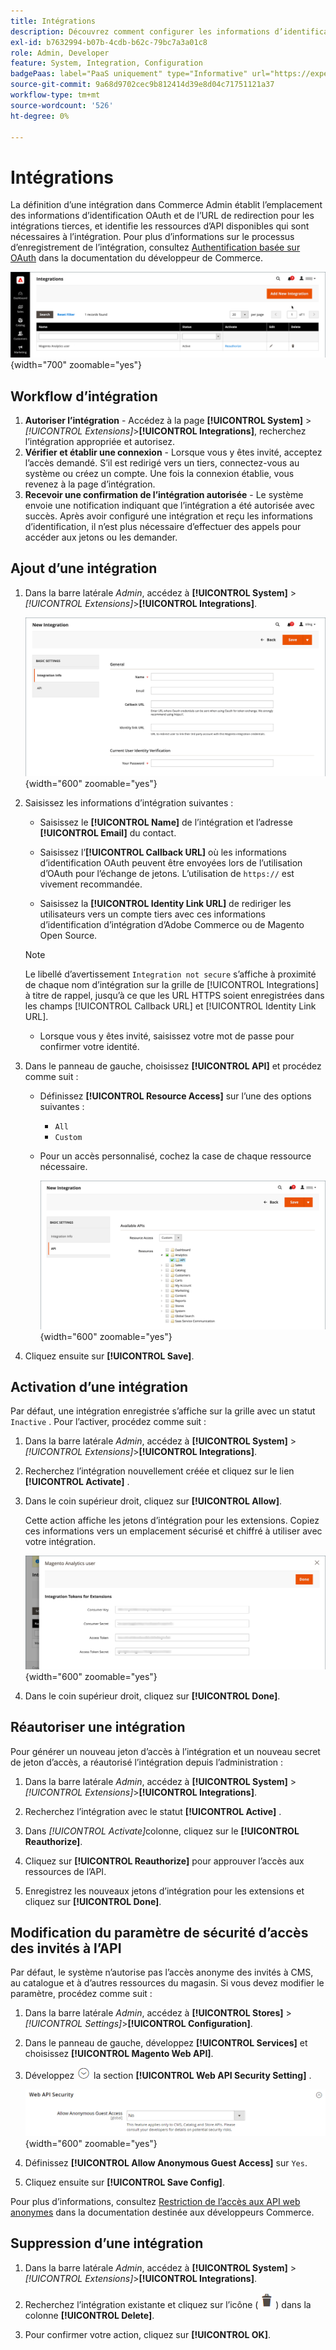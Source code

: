 ```yaml
---
title: Intégrations
description: Découvrez comment configurer les informations d’identification OAuth et l’URL de redirection pour les intégrations tierces.
exl-id: b7632994-b07b-4cdb-b62c-79bc7a3a01c8
role: Admin, Developer
feature: System, Integration, Configuration
badgePaas: label="PaaS uniquement" type="Informative" url="https://experienceleague.adobe.com/fr/docs/commerce/user-guides/product-solutions" tooltip="S’applique uniquement aux projets Adobe Commerce on Cloud (infrastructure PaaS gérée par Adobe) et aux projets On-premise."
source-git-commit: 9a68d9702cec9b812414d39e8d04c71751121a37
workflow-type: tm+mt
source-wordcount: '526'
ht-degree: 0%

---
```


# Intégrations

La définition d’une intégration dans Commerce Admin établit l’emplacement des informations d’identification OAuth et de l’URL de redirection pour les intégrations tierces, et identifie les ressources d’API disponibles qui sont nécessaires à l’intégration. Pour plus d’informations sur le processus d’enregistrement de l’intégration, consultez [Authentification basée sur OAuth](https://developer.adobe.com/commerce/webapi/get-started/authentication/gs-authentication-oauth/) dans la documentation du développeur de Commerce.

![ Intégrations ](./assets/integrations.png){width="700" zoomable="yes"}

## Workflow d’intégration

1. **Autoriser l’intégration** - Accédez à la page **[!UICONTROL System]** > _[!UICONTROL Extensions]_>**[!UICONTROL Integrations]**, recherchez l’intégration appropriée et autorisez.
1. **Vérifier et établir une connexion** - Lorsque vous y êtes invité, acceptez l’accès demandé. S’il est redirigé vers un tiers, connectez-vous au système ou créez un compte. Une fois la connexion établie, vous revenez à la page d’intégration.
1. **Recevoir une confirmation de l’intégration autorisée** - Le système envoie une notification indiquant que l’intégration a été autorisée avec succès. Après avoir configuré une intégration et reçu les informations d’identification, il n’est plus nécessaire d’effectuer des appels pour accéder aux jetons ou les demander.

## Ajout d’une intégration

1. Dans la barre latérale _Admin_, accédez à **[!UICONTROL System]** > _[!UICONTROL Extensions]_>**[!UICONTROL Integrations]**.

   ![Nouvelle intégration](./assets/integration-new.png){width="600" zoomable="yes"}

1. Saisissez les informations d’intégration suivantes :

   - Saisissez le **[!UICONTROL Name]** de l’intégration et l’adresse **[!UICONTROL Email]** du contact.

   - Saisissez l’**[!UICONTROL Callback URL]** où les informations d’identification OAuth peuvent être envoyées lors de l’utilisation d’OAuth pour l’échange de jetons. L’utilisation de `https://` est vivement recommandée.

   - Saisissez la **[!UICONTROL Identity Link URL]** de rediriger les utilisateurs vers un compte tiers avec ces informations d’identification d’intégration d’Adobe Commerce ou de Magento Open Source.

   >[!NOTE]
   >
   > Le libellé d’avertissement `Integration not secure` s’affiche à proximité de chaque nom d’intégration sur la grille de [!UICONTROL Integrations] à titre de rappel, jusqu’à ce que les URL HTTPS soient enregistrées dans les champs [!UICONTROL Callback URL] et [!UICONTROL Identity Link URL].

   - Lorsque vous y êtes invité, saisissez votre mot de passe pour confirmer votre identité.

1. Dans le panneau de gauche, choisissez **[!UICONTROL API]** et procédez comme suit :

   - Définissez **[!UICONTROL Resource Access]** sur l’une des options suivantes :

      - `All`
      - `Custom`

   - Pour un accès personnalisé, cochez la case de chaque ressource nécessaire.

     ![Intégrations - API disponible](./assets/integrations-available-api.png){width="600" zoomable="yes"}

1. Cliquez ensuite sur **[!UICONTROL Save]**.

## Activation d’une intégration

Par défaut, une intégration enregistrée s’affiche sur la grille avec un statut `Inactive` . Pour l’activer, procédez comme suit :

1. Dans la barre latérale _Admin_, accédez à **[!UICONTROL System]** > _[!UICONTROL Extensions]_>**[!UICONTROL Integrations]**.

1. Recherchez l’intégration nouvellement créée et cliquez sur le lien **[!UICONTROL Activate]** .

1. Dans le coin supérieur droit, cliquez sur **[!UICONTROL Allow]**.

   Cette action affiche les jetons d’intégration pour les extensions. Copiez ces informations vers un emplacement sécurisé et chiffré à utiliser avec votre intégration.

   ![Jetons d’intégration pour les extensions](./assets/integration-tokens-for-extensions.png){width="600" zoomable="yes"}

1. Dans le coin supérieur droit, cliquez sur **[!UICONTROL Done]**.

## Réautoriser une intégration

Pour générer un nouveau jeton d’accès à l’intégration et un nouveau secret de jeton d’accès, a réautorisé l’intégration depuis l’administration :

1. Dans la barre latérale _Admin_, accédez à **[!UICONTROL System]** > _[!UICONTROL Extensions]_>**[!UICONTROL Integrations]**.

1. Recherchez l’intégration avec le statut **[!UICONTROL Active]** .

1. Dans _[!UICONTROL Activate]_&#x200B;colonne, cliquez sur le **[!UICONTROL Reauthorize]**.

1. Cliquez sur **[!UICONTROL Reauthorize]** pour approuver l’accès aux ressources de l’API.

1. Enregistrez les nouveaux jetons d’intégration pour les extensions et cliquez sur **[!UICONTROL Done]**.

## Modification du paramètre de sécurité d’accès des invités à l’API

Par défaut, le système n’autorise pas l’accès anonyme des invités à CMS, au catalogue et à d’autres ressources du magasin. Si vous devez modifier le paramètre, procédez comme suit :

1. Dans la barre latérale _Admin_, accédez à **[!UICONTROL Stores]** > _[!UICONTROL Settings]_>**[!UICONTROL Configuration]**.

1. Dans le panneau de gauche, développez **[!UICONTROL Services]** et choisissez **[!UICONTROL Magento Web API]**.

1. Développez ![Sélecteur d’extension](../assets/icon-display-expand.png) la section **[!UICONTROL Web API Security Setting]** .

   ![Configuration des services - Paramètres de sécurité de l’API web](../configuration-reference/services/assets/web-api-security.png){width="600" zoomable="yes"}

1. Définissez **[!UICONTROL Allow Anonymous Guest Access]** sur `Yes`.

1. Cliquez ensuite sur **[!UICONTROL Save Config]**.

Pour plus d’informations, consultez [Restriction de l’accès aux API web anonymes](https://developer.adobe.com/commerce/webapi/rest/use-rest/anonymous-api-security/) dans la documentation destinée aux développeurs Commerce.

## Suppression d’une intégration

1. Dans la barre latérale _Admin_, accédez à **[!UICONTROL System]** > _[!UICONTROL Extensions]_>**[!UICONTROL Integrations]**.

1. Recherchez l’intégration existante et cliquez sur l’icône ( ![icône corbeille](../assets/icon-delete-trashcan-solid.png) ) dans la colonne **[!UICONTROL Delete]**.

1. Pour confirmer votre action, cliquez sur **[!UICONTROL OK]**.
